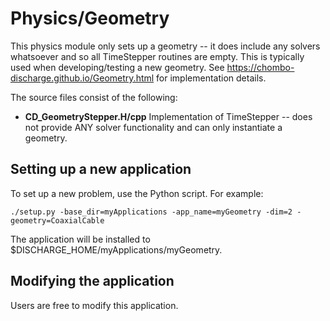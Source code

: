 # Physics/Geometry
This physics module only sets up a geometry -- it does include any solvers whatsoever and so all TimeStepper routines are empty.
This is typically used when developing/testing a new geometry. 
See https://chombo-discharge.github.io/Geometry.html for implementation details.

The source files consist of the following:

* **CD_GeometryStepper.H/cpp** Implementation of TimeStepper -- does not provide ANY solver functionality and can only instantiate a geometry. 

## Setting up a new application
To set up a new problem, use the Python script. For example:

```shell
./setup.py -base_dir=myApplications -app_name=myGeometry -dim=2 -geometry=CoaxialCable
```

The application will be installed to $DISCHARGE_HOME/myApplications/myGeometry.

## Modifying the application
Users are free to modify this application. 